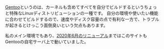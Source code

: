 [Gentoo](https://www.gentoo.org/)というのは、カーネルも含めてすべてを自分でビルドするというちょっと特殊なLinuxディストリビューションの一種です。
自分の環境や使いたい機能に合わせてビルドするので、速度やディスク容量の点で有利な一方で、トラブルが起きるとけっこう面倒臭いという欠点もあります。

私のメイン環境でもあり、[2020年6月のリニューアル](/blog/2020/05/blanktar-renewal)まではこのサイトもGentooの自宅サーバ上で動いていました。
